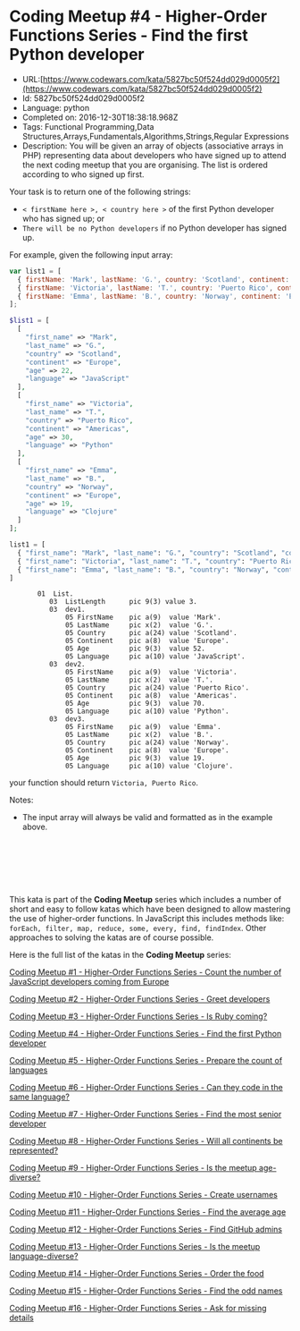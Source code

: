 # Coding Meetup #4 - Higher-Order Functions Series - Find the first Python developer

 - URL:[https://www.codewars.com/kata/5827bc50f524dd029d0005f2](https://www.codewars.com/kata/5827bc50f524dd029d0005f2)
 - Id: 5827bc50f524dd029d0005f2
 - Language: python
 - Completed on: 2016-12-30T18:38:18.968Z
 - Tags: Functional Programming,Data Structures,Arrays,Fundamentals,Algorithms,Strings,Regular Expressions
 - Description:
You will be given an array of objects (associative arrays in PHP) representing data about developers who have signed up to attend the next coding meetup that you are organising. The list is ordered according to who signed up first.

Your task is to return one of the following strings:

- `< firstName here >, < country here >`   of the first Python developer who has signed up; or
- `There will be no Python developers` if no Python developer has signed up.

For example, given the following input array:

```javascript
var list1 = [
  { firstName: 'Mark', lastName: 'G.', country: 'Scotland', continent: 'Europe', age: 22, language: 'JavaScript' },
  { firstName: 'Victoria', lastName: 'T.', country: 'Puerto Rico', continent: 'Americas', age: 30, language: 'Python' },
  { firstName: 'Emma', lastName: 'B.', country: 'Norway', continent: 'Europe', age: 19, language: 'Clojure' }
];
```
```php
$list1 = [
  [
    "first_name" => "Mark",
    "last_name" => "G.",
    "country" => "Scotland",
    "continent" => "Europe",
    "age" => 22,
    "language" => "JavaScript"
  ],
  [
    "first_name" => "Victoria",
    "last_name" => "T.",
    "country" => "Puerto Rico",
    "continent" => "Americas",
    "age" => 30,
    "language" => "Python"
  ],
  [
    "first_name" => "Emma",
    "last_name" => "B.",
    "country" => "Norway",
    "continent" => "Europe",
    "age" => 19,
    "language" => "Clojure"
  ]
];
```
```python
list1 = [
  { "first_name": "Mark", "last_name": "G.", "country": "Scotland", "continent": "Europe", "age": 22, "language": "JavaScript" },
  { "first_name": "Victoria", "last_name": "T.", "country": "Puerto Rico", "continent": "Americas", "age": 30, "language": "Python" },
  { "first_name": "Emma", "last_name": "B.", "country": "Norway", "continent": "Europe", "age": 19, "language": "Clojure" }
]
```
```cobol
       01  List.
          03  ListLength      pic 9(3) value 3.
          03  dev1.
              05 FirstName    pic a(9)  value 'Mark'.
              05 LastName     pic x(2)  value 'G.'.
              05 Country      pic a(24) value 'Scotland'.
              05 Continent    pic a(8)  value 'Europe'.
              05 Age          pic 9(3)  value 52.
              05 Language     pic a(10) value 'JavaScript'.
          03  dev2.
              05 FirstName    pic a(9)  value 'Victoria'.
              05 LastName     pic x(2)  value 'T.'.
              05 Country      pic a(24) value 'Puerto Rico'.
              05 Continent    pic a(8)  value 'Americas'.
              05 Age          pic 9(3)  value 70.
              05 Language     pic a(10) value 'Python'.
          03  dev3.
              05 FirstName    pic a(9)  value 'Emma'.
              05 LastName     pic x(2)  value 'B.'.
              05 Country      pic a(24) value 'Norway'.
              05 Continent    pic a(8)  value 'Europe'.
              05 Age          pic 9(3)  value 19.
              05 Language     pic a(10) value 'Clojure'.
```

your function should return `Victoria, Puerto Rico`.

Notes:

 - The input array will always be valid and formatted as in the example above.
<br>
<br>
<br>
<br>
<br>

This kata is part of the **Coding Meetup** series which includes a number of short and easy to follow katas which have been designed to allow mastering the use of higher-order functions. In JavaScript this includes methods like: `forEach, filter, map, reduce, some, every, find, findIndex`. Other approaches to solving the katas are of course possible.

Here is the full list of the katas in the **Coding Meetup** series:

<a href="http://www.codewars.com/kata/coding-meetup-number-1-higher-order-functions-series-count-the-number-of-javascript-developers-coming-from-europe">Coding Meetup #1 - Higher-Order Functions Series - Count the number of JavaScript developers coming from Europe</a>

<a href="https://www.codewars.com/kata/coding-meetup-number-2-higher-order-functions-series-greet-developers">Coding Meetup #2 - Higher-Order Functions Series - Greet developers</a>

<a href="https://www.codewars.com/kata/coding-meetup-number-3-higher-order-functions-series-is-ruby-coming">Coding Meetup #3 - Higher-Order Functions Series - Is Ruby coming?</a>

<a href="https://www.codewars.com/kata/coding-meetup-number-4-higher-order-functions-series-find-the-first-python-developer">Coding Meetup #4 - Higher-Order Functions Series - Find the first Python developer</a>

<a href="https://www.codewars.com/kata/coding-meetup-number-5-higher-order-functions-series-prepare-the-count-of-languages">Coding Meetup #5 - Higher-Order Functions Series - Prepare the count of languages</a>

<a href="https://www.codewars.com/kata/coding-meetup-number-6-higher-order-functions-series-can-they-code-in-the-same-language">Coding Meetup #6 - Higher-Order Functions Series - Can they code in the same language?</a>

<a href="http://www.codewars.com/kata/coding-meetup-number-7-higher-order-functions-series-find-the-most-senior-developer">Coding Meetup #7 - Higher-Order Functions Series - Find the most senior developer</a>

<a href="https://www.codewars.com/kata/coding-meetup-number-8-higher-order-functions-series-will-all-continents-be-represented">Coding Meetup #8 - Higher-Order Functions Series - Will all continents be represented?</a>

<a href="https://www.codewars.com/kata/coding-meetup-number-9-higher-order-functions-series-is-the-meetup-age-diverse">Coding Meetup #9 - Higher-Order Functions Series - Is the meetup age-diverse?</a>

<a href="https://www.codewars.com/kata/coding-meetup-number-10-higher-order-functions-series-create-usernames">Coding Meetup #10 - Higher-Order Functions Series - Create usernames</a>

<a href="https://www.codewars.com/kata/coding-meetup-number-11-higher-order-functions-series-find-the-average-age">Coding Meetup #11 - Higher-Order Functions Series - Find the average age</a>

<a href="https://www.codewars.com/kata/coding-meetup-number-12-higher-order-functions-series-find-github-admins">Coding Meetup #12 - Higher-Order Functions Series - Find GitHub admins</a>

<a href="https://www.codewars.com/kata/coding-meetup-number-13-higher-order-functions-series-is-the-meetup-language-diverse">Coding Meetup #13 - Higher-Order Functions Series - Is the meetup language-diverse?</a>

<a href="https://www.codewars.com/kata/coding-meetup-number-14-higher-order-functions-series-order-the-food">Coding Meetup #14 - Higher-Order Functions Series - Order the food</a>

<a href="https://www.codewars.com/kata/coding-meetup-number-15-higher-order-functions-series-find-the-odd-names">Coding Meetup #15 - Higher-Order Functions Series - Find the odd names</a>

<a href="https://www.codewars.com/kata/coding-meetup-number-16-higher-order-functions-series-ask-for-missing-details">Coding Meetup #16 - Higher-Order Functions Series - Ask for missing details</a>


